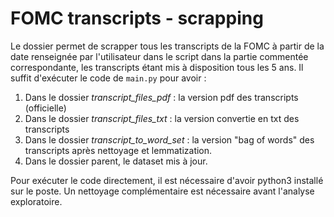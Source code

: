 # FOMC transcripts - scrapping



Le dossier permet de scrapper tous les transcripts de la FOMC à partir de la date renseignée par l'utilisateur dans le script dans la partie commentée correspondante, les transcripts étant mis à disposition tous les 5 ans. 
Il suffit d'exécuter le code de `main.py` pour avoir :
1. Dans le dossier *transcript_files_pdf*  : la version pdf des transcripts (officielle)
2. Dans le dossier *transcript_files_txt* :  la version convertie en txt des transcripts
3. Dans le dossier *transcript_to_word_set* : la version "bag of words" des transcripts après nettoyage et lemmatization. 
4. Dans le dossier parent, le dataset mis à jour. 

Pour exécuter le code directement, il est nécessaire d'avoir python3 installé sur le poste. 
Un nettoyage complémentaire est nécessaire avant l'analyse exploratoire. 
